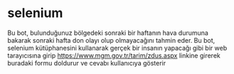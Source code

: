 # selenium
Bu bot, bulunduğunuz bölgedeki sonraki bir haftanın hava durumuna bakarak sonraki hafta don olayı olup olmayacağını tahmin eder.
Bu bot, selenium kütüphanesini kullanarak gerçek bir insanın yapacağı gibi bir web tarayıcısına girip https://www.mgm.gov.tr/tarim/zdus.aspx linkine girerek buradaki formu doldurur ve cevabı kullanıcıya gösterir
